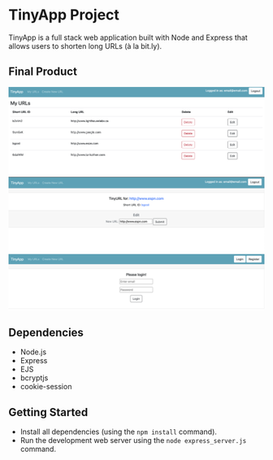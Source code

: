 # TinyApp Project

TinyApp is a full stack web application built with Node and Express that allows users to shorten long URLs (à la bit.ly).

## Final Product

!["User created URLs"](https://github.com/rfll/tinyapp/blob/main/docs/urls_index.png?raw=true)
!["Newly created URL"](https://github.com/rfll/tinyapp/blob/main/docs/urls_show.png?raw=true)
!["Login and let's go!"](https://github.com/rfll/tinyapp/blob/main/docs/urls_login.png?raw=true)

## Dependencies

- Node.js
- Express
- EJS
- bcryptjs
- cookie-session

## Getting Started

- Install all dependencies (using the `npm install` command).
- Run the development web server using the `node express_server.js` command.